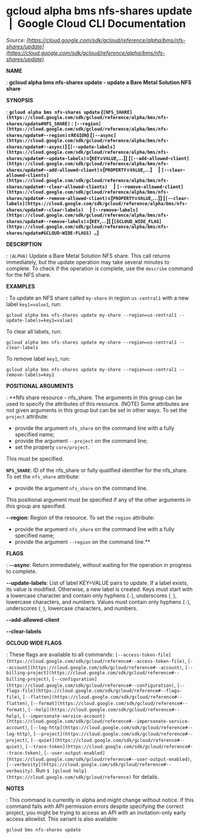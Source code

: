 # gcloud alpha bms nfs-shares update  |  Google Cloud CLI Documentation

*Source: [https://cloud.google.com/sdk/gcloud/reference/alpha/bms/nfs-shares/update](https://cloud.google.com/sdk/gcloud/reference/alpha/bms/nfs-shares/update)*

**NAME**

: **gcloud alpha bms nfs-shares update - update a Bare Metal Solution NFS share**

**SYNOPSIS**

: **`gcloud alpha bms nfs-shares update` (`[NFS_SHARE](https://cloud.google.com/sdk/gcloud/reference/alpha/bms/nfs-shares/update#NFS_SHARE)` : `[--region](https://cloud.google.com/sdk/gcloud/reference/alpha/bms/nfs-shares/update#--region)`=`REGION`) [`[--async](https://cloud.google.com/sdk/gcloud/reference/alpha/bms/nfs-shares/update#--async)`] [`[--update-labels](https://cloud.google.com/sdk/gcloud/reference/alpha/bms/nfs-shares/update#--update-labels)`=[`KEY`=`VALUE`,…]] [`[--add-allowed-client](https://cloud.google.com/sdk/gcloud/reference/alpha/bms/nfs-shares/update#--add-allowed-client)`=[`PROPERTY`=`VALUE`,…]     | `[--clear-allowed-clients](https://cloud.google.com/sdk/gcloud/reference/alpha/bms/nfs-shares/update#--clear-allowed-clients)`     | `[--remove-allowed-client](https://cloud.google.com/sdk/gcloud/reference/alpha/bms/nfs-shares/update#--remove-allowed-client)`=[`PROPERTY`=`VALUE`,…]] [`[--clear-labels](https://cloud.google.com/sdk/gcloud/reference/alpha/bms/nfs-shares/update#--clear-labels)`     | `[--remove-labels](https://cloud.google.com/sdk/gcloud/reference/alpha/bms/nfs-shares/update#--remove-labels)`=[`KEY`,…]] [`[GCLOUD_WIDE_FLAG](https://cloud.google.com/sdk/gcloud/reference/alpha/bms/nfs-shares/update#GCLOUD-WIDE-FLAGS) …`]**

**DESCRIPTION**

: `(ALPHA)` Update a Bare Metal Solution NFS share.
This call returns immediately, but the update operation may take several minutes
to complete. To check if the operation is complete, use the
`describe` command for the NFS share.

**EXAMPLES**

: To update an NFS share called ``my-share`` in
region ``us-central1`` with a new label
``key1=value1``, run:

```
gcloud alpha bms nfs-shares update my-share --region=us-central1 --update-labels=key1=value1
```

To clear all labels, run:

```
gcloud alpha bms nfs-shares update my-share --region=us-central1 --clear-labels
```

To remove label ``key1``, run:

```
gcloud alpha bms nfs-shares update my-share --region=us-central1 --remove-labels=key1
```

**POSITIONAL ARGUMENTS**

: **Nfs share resource - nfs_share. The arguments in this group can be used to
specify the attributes of this resource. (NOTE) Some attributes are not given
arguments in this group but can be set in other ways.
To set the `project` attribute:

- provide the argument `nfs_share` on the command line with a fully
specified name;
- provide the argument `--project` on the command line;
- set the property `core/project`.

This must be specified.

**`NFS_SHARE`**:
ID of the nfs_share or fully qualified identifier for the nfs_share.
To set the `nfs_share` attribute:

- provide the argument `nfs_share` on the command line.

This positional argument must be specified if any of the other arguments in this
group are specified.

**--region**:
Region of the resource.
To set the `region` attribute:

- provide the argument `nfs_share` on the command line with a fully
specified name;
- provide the argument `--region` on the command line.**

**FLAGS**

: **--async**:
Return immediately, without waiting for the operation in progress to complete.

**--update-labels**:
List of label KEY=VALUE pairs to update. If a label exists, its value is
modified. Otherwise, a new label is created.
Keys must start with a lowercase character and contain only hyphens
(`-`), underscores (`_`), lowercase characters, and
numbers. Values must contain only hyphens (`-`), underscores
(`_`), lowercase characters, and numbers.

**--add-allowed-client**

**--clear-labels**

**GCLOUD WIDE FLAGS**

: These flags are available to all commands: `[--access-token-file](https://cloud.google.com/sdk/gcloud/reference#--access-token-file)`,
`[--account](https://cloud.google.com/sdk/gcloud/reference#--account)`, `[--billing-project](https://cloud.google.com/sdk/gcloud/reference#--billing-project)`,
`[--configuration](https://cloud.google.com/sdk/gcloud/reference#--configuration)`,
`[--flags-file](https://cloud.google.com/sdk/gcloud/reference#--flags-file)`,
`[--flatten](https://cloud.google.com/sdk/gcloud/reference#--flatten)`, `[--format](https://cloud.google.com/sdk/gcloud/reference#--format)`, `[--help](https://cloud.google.com/sdk/gcloud/reference#--help)`, `[--impersonate-service-account](https://cloud.google.com/sdk/gcloud/reference#--impersonate-service-account)`,
`[--log-http](https://cloud.google.com/sdk/gcloud/reference#--log-http)`,
`[--project](https://cloud.google.com/sdk/gcloud/reference#--project)`, `[--quiet](https://cloud.google.com/sdk/gcloud/reference#--quiet)`, `[--trace-token](https://cloud.google.com/sdk/gcloud/reference#--trace-token)`, `[--user-output-enabled](https://cloud.google.com/sdk/gcloud/reference#--user-output-enabled)`,
`[--verbosity](https://cloud.google.com/sdk/gcloud/reference#--verbosity)`.
Run `$ [gcloud help](https://cloud.google.com/sdk/gcloud/reference)` for details.

**NOTES**

: This command is currently in alpha and might change without notice. If this
command fails with API permission errors despite specifying the correct project,
you might be trying to access an API with an invitation-only early access
allowlist. This variant is also available:

```
gcloud bms nfs-shares update
```